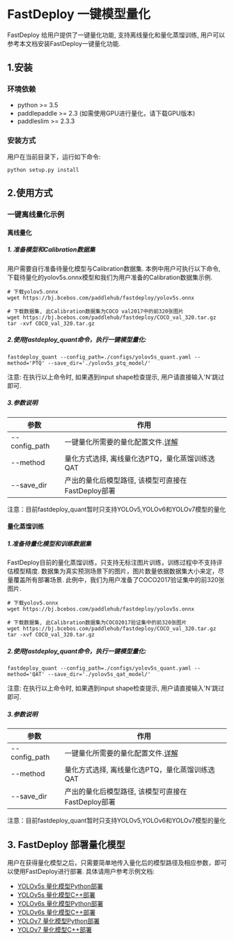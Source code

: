 # FastDeploy 一键模型量化
FastDeploy 给用户提供了一键量化功能, 支持离线量化和量化蒸馏训练, 用户可以参考本文档安装FastDeploy一键量化功能.

## 1.安装

### 环境依赖
- python >= 3.5  
- paddlepaddle >= 2.3 (如需使用GPU进行量化，请下载GPU版本)
- paddleslim >= 2.3.3

### 安装方式
用户在当前目录下，运行如下命令:
```
python setup.py install
```

## 2.使用方式

### 一键离线量化示例

#### 离线量化

##### 1. 准备模型和Calibration数据集
用户需要自行准备待量化模型与Calibration数据集.
本例中用户可执行以下命令, 下载待量化的yolov5s.onnx模型和我们为用户准备的Calibration数据集示例.

```shell
# 下载yolov5.onnx
wget https://bj.bcebos.com/paddlehub/fastdeploy/yolov5s.onnx

# 下载数据集, 此Calibration数据集为COCO val2017中的前320张图片
wget https://bj.bcebos.com/paddlehub/fastdeploy/COCO_val_320.tar.gz
tar -xvf COCO_val_320.tar.gz
```

##### 2.使用fastdeploy_quant命令，执行一键模型量化:

```shell
fastdeploy_quant --config_path=./configs/yolov5s_quant.yaml --method='PTQ' --save_dir='./yolov5s_ptq_model/'
```
注意: 在执行以上命令时, 如果遇到input shape检查提示, 用户请直接输入'N'跳过即可.

##### 3.参数说明

| 参数                 | 作用                                                         |
| -------------------- | ------------------------------------------------------------ |
| --config_path          | 一键量化所需要的量化配置文件.[详解](./fdquant/configs/readme.md)                        |
| --method               | 量化方式选择, 离线量化选PTQ，量化蒸馏训练选QAT     |
| --save_dir             | 产出的量化后模型路径, 该模型可直接在FastDeploy部署     |

注意：目前fastdeploy_quant暂时只支持YOLOv5,YOLOv6和YOLOv7模型的量化


#### 量化蒸馏训练

##### 1.准备待量化模型和训练数据集
FastDeploy目前的量化蒸馏训练，只支持无标注图片训练，训练过程中不支持评估模型精度.
数据集为真实预测场景下的图片，图片数量依据数据集大小来定，尽量覆盖所有部署场景. 此例中，我们为用户准备了COCO2017验证集中的前320张图片.

```shell
# 下载yolov5.onnx
wget https://bj.bcebos.com/paddlehub/fastdeploy/yolov5s.onnx

# 下载数据集, 此Calibration数据集为COCO2017验证集中的前320张图片
wget https://bj.bcebos.com/paddlehub/fastdeploy/COCO_val_320.tar.gz
tar -xvf COCO_val_320.tar.gz
```

##### 2.使用fastdeploy_quant命令，执行一键模型量化:

```shell
fastdeploy_quant --config_path=./configs/yolov5s_quant.yaml --method='QAT' --save_dir='./yolov5s_qat_model/'
```
注意: 在执行以上命令时, 如果遇到input shape检查提示, 用户请直接输入'N'跳过即可.

##### 3.参数说明

| 参数                 | 作用                                                         |
| -------------------- | ------------------------------------------------------------ |
| --config_path          | 一键量化所需要的量化配置文件.[详解](./fdquant/configs/readme.md)                        |
| --method               | 量化方式选择, 离线量化选PTQ，量化蒸馏训练选QAT     |
| --save_dir             | 产出的量化后模型路径, 该模型可直接在FastDeploy部署     |

注意：目前fastdeploy_quant暂时只支持YOLOv5,YOLOv6和YOLOv7模型的量化


## 3. FastDeploy 部署量化模型
用户在获得量化模型之后，只需要简单地传入量化后的模型路径及相应参数，即可以使用FastDeploy进行部署.
具体请用户参考示例文档:
- [YOLOv5s 量化模型Python部署](../examples/slim/yolov5s/python/)
- [YOLOv5s 量化模型C++部署](../examples/slim/yolov5s/cpp/)
- [YOLOv6s 量化模型Python部署](../examples/slim/yolov6s/python/)
- [YOLOv6s 量化模型C++部署](../examples/slim/yolov6s/cpp/)
- [YOLOv7 量化模型Python部署](../examples/slim/yolov7/python/)
- [YOLOv7 量化模型C++部署](../examples/slim/yolov7/cpp/)
